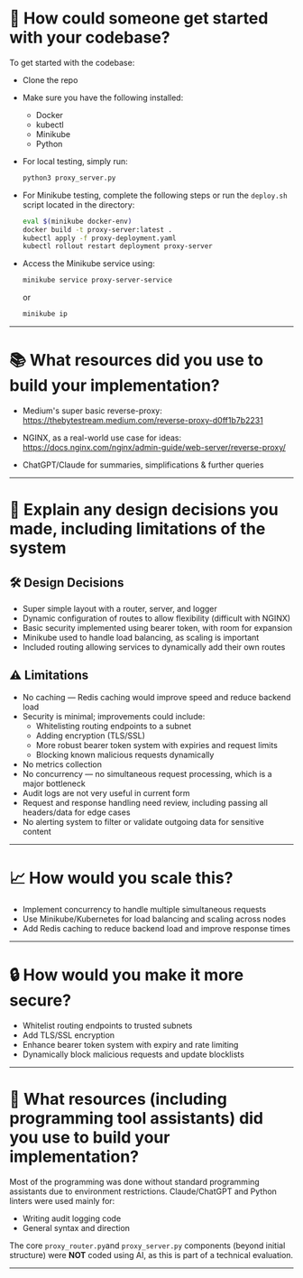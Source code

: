 # 🚀 How could someone get started with your codebase?

To get started with the codebase:

- Clone the repo
- Make sure you have the following installed:
  - Docker
  - kubectl
  - Minikube
  - Python
- For local testing, simply run:

  ```bash
  python3 proxy_server.py
  ```

- For Minikube testing, complete the following steps or run the `deploy.sh` script located in the directory:

  ```bash
  eval $(minikube docker-env)
  docker build -t proxy-server:latest .
  kubectl apply -f proxy-deployment.yaml
  kubectl rollout restart deployment proxy-server
  ```

- Access the Minikube service using:

  ```bash
  minikube service proxy-server-service
  ```

  or

  ```bash
  minikube ip
  ```

---

# 📚 What resources did you use to build your implementation?

- Medium's super basic reverse-proxy:  
  https://thebytestream.medium.com/reverse-proxy-d0ff1b7b2231

- NGINX, as a real-world use case for ideas:  
  https://docs.nginx.com/nginx/admin-guide/web-server/reverse-proxy/

- ChatGPT/Claude for summaries, simplifications & further queries

---

# 🎨 Explain any design decisions you made, including limitations of the system

## 🛠 Design Decisions

- Super simple layout with a router, server, and logger
- Dynamic configuration of routes to allow flexibility (difficult with NGINX)
- Basic security implemented using bearer token, with room for expansion
- Minikube used to handle load balancing, as scaling is important
- Included routing allowing services to dynamically add their own routes

## ⚠️ Limitations

- No caching — Redis caching would improve speed and reduce backend load
- Security is minimal; improvements could include:
  - Whitelisting routing endpoints to a subnet
  - Adding encryption (TLS/SSL)
  - More robust bearer token system with expiries and request limits
  - Blocking known malicious requests dynamically
- No metrics collection
- No concurrency — no simultaneous request processing, which is a major bottleneck
- Audit logs are not very useful in current form
- Request and response handling need review, including passing all headers/data for edge cases
- No alerting system to filter or validate outgoing data for sensitive content

---

# 📈 How would you scale this?

- Implement concurrency to handle multiple simultaneous requests
- Use Minikube/Kubernetes for load balancing and scaling across nodes
- Add Redis caching to reduce backend load and improve response times

---

# 🔒 How would you make it more secure?

- Whitelist routing endpoints to trusted subnets
- Add TLS/SSL encryption
- Enhance bearer token system with expiry and rate limiting
- Dynamically block malicious requests and update blocklists

---

# 🤖 What resources (including programming tool assistants) did you use to build your implementation?

Most of the programming was done without standard programming assistants due to environment restrictions. Claude/ChatGPT and Python linters were used mainly for:

- Writing audit logging code
- General syntax and direction

The core ```proxy_router.py```and ```proxy_server.py``` components (beyond initial structure) were **NOT** coded using AI, as this is part of a technical evaluation.

---

